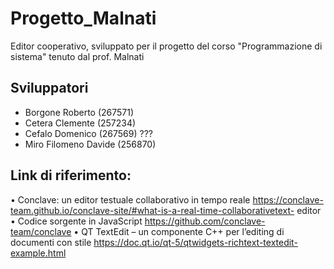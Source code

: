# Progetto_Malnati

Editor cooperativo, sviluppato per il progetto del corso "Programmazione di sistema" tenuto dal prof. Malnati

## Sviluppatori

- Borgone Roberto (267571)
- Cetera Clemente (257234)
- Cefalo Domenico (267569) ???
- Miro Filomeno Davide (256870)

## Link di riferimento:

• Conclave: un editor testuale collaborativo in tempo reale
https://conclave-team.github.io/conclave-site/#what-is-a-real-time-collaborativetext-
editor
• Codice sorgente in JavaScript
https://github.com/conclave-team/conclave
• QT TextEdit – un componente C++ per l’editing di documenti con stile
https://doc.qt.io/qt-5/qtwidgets-richtext-textedit-example.html
